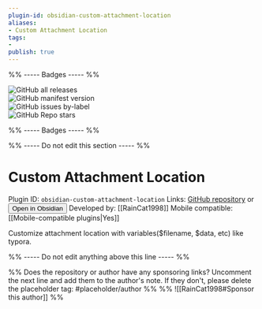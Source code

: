 ```yaml
---
plugin-id: obsidian-custom-attachment-location
aliases:
- Custom Attachment Location
tags: 
- 
publish: true
---
```


%% ----- Badges ----- %%

![GitHub all releases](https://img.shields.io/github/downloads/RainCat1998/obsidian-custom-attachment-location/total?color=573E7A&logo=github&style=for-the-badge)   
![GitHub manifest version](https://img.shields.io/github/manifest-json/v/RainCat1998/obsidian-custom-attachment-location?color=573E7A&logo=github&style=for-the-badge)   
![GitHub issues by-label](https://img.shields.io/github/issues/RainCat1998/obsidian-custom-attachment-location/help%20wanted?color=573E7A&logo=github&style=for-the-badge)   
![GitHub Repo stars](https://img.shields.io/github/stars/RainCat1998/obsidian-custom-attachment-location?color=573E7A&logo=github&style=for-the-badge)

%% ----- Badges ----- %%

%% ----- Do not edit this section ----- %%

# Custom Attachment Location

Plugin ID: `obsidian-custom-attachment-location`
Links: [GitHub repository](https://github.com/RainCat1998/obsidian-custom-attachment-location) or [<button id=HH>Open in Obsidian</button>](obsidian://goto-plugin?id=obsidian-custom-attachment-location)
Developed by: [[RainCat1998]]
Mobile compatible: [[Mobile-compatible plugins|Yes]]

Customize attachment location with variables($filename, $data, etc) like typora.

%% ----- Do not edit anything above this line ----- %% 

%% Does the repository or author have any sponsoring links? Uncomment the next line and add them to the author's note. If they don't, please delete the placeholder tag: #placeholder/author %%
%% ![[RainCat1998#Sponsor this author]] %%

